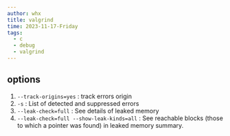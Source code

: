 ```yaml
---
author: whx
title: valgrind
time: 2023-11-17-Friday
tags:
  - c
  - debug
  - valgrind
---
```

## options

1. `--track-origins=yes` : track errors origin
2. `-s` : List of detected and suppressed errors
3. `--leak-check=full` : See details of leaked memory 
4. `--leak-check=full --show-leak-kinds=all` : See reachable blocks (those to which a pointer was found) in leaked memory summary.